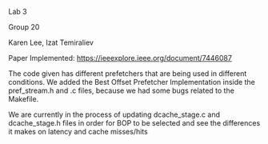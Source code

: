 Lab 3 

Group 20

Karen Lee, Izat Temiraliev


Paper Implemented: https://ieeexplore.ieee.org/document/7446087

The code given has different prefetchers that are being used in different conditions.  We added the Best Offset Prefetcher Implementation inside the pref_stream.h and .c files, because we had some bugs related to the Makefile.

We are currently in the process of updating dcache_stage.c and dcache_stage.h files in order for BOP to be selected and see the differences it makes on latency and cache misses/hits
